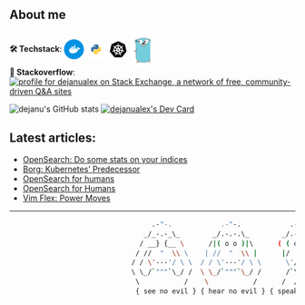 <!--
**dejanu/dejanu** is a ✨ _special_ ✨ 👋
-->
## About me

**🛠 Techstack**: <img align="center" alt="dejanu | docker" width="35px" src="docker.svg"/> <img align="center" alt="dejanu | python" width="35px" src="python.svg"/> <img align="center" alt="dejanu | k8s" width="35px" src="kubernetes.svg"/> <img align="center" alt="dejanu | go" width="35px" src="golang.svg"/>
<br>
**🧱 Stackoverflow**:
<br> <a href="https://stackexchange.com/users/4181863"><img src="https://stackexchange.com/users/flair/4181863.png?theme=dark" width="208" height="58" alt="profile for dejanualex on Stack Exchange, a network of free, community-driven Q&amp;A sites" title="stackoverflow"></a>


![dejanu's GitHub stats](https://github-readme-stats.vercel.app/api?username=dejanu&show_icons=true&theme=onedark&hide=contribs,prs)
<a href="https://app.daily.dev/dejanualex"><img src="https://api.daily.dev/devcards/4c041bbfc6454b919ef726794b600188.png?r=jmp" width="110" alt="dejanualex's Dev Card"/></a> 

## Latest articles:

<!-- BLOG-POST-LIST:START -->
- [OpenSearch: Do some stats on your indices](https://dejanualex.medium.com/opensearch-do-some-stats-on-your-indices-ac9bb5670444?source=rss-29b02aa121d2------2)
- [Borg: Kubernetes’ Predecessor](https://dejanualex.medium.com/borg-kubernetes-predecessor-a1d37d64b53a?source=rss-29b02aa121d2------2)
- [OpenSearch for humans](https://dev.to/aws-builders/opensearch-for-humans-344j)
- [OpenSearch for Humans](https://aws.plainenglish.io/opensearch-for-humans-0b946d87d32f?source=rss-29b02aa121d2------2)
- [Vim Flex: Power Moves](https://dejanualex.medium.com/vim-flex-power-moves-43ddfa26e0c7?source=rss-29b02aa121d2------2)
<!-- BLOG-POST-LIST:END -->

---

```bash
                                   .-"-.            .-"-.            .-"-.                     .-"-.
                                 _/_-.-_\_        _/.-.-.\_        _/.-.-.\_                 _/.-.-.\_
                                / __} {__ \      /|( o o )|\      ( ( o o ) )               ( ( o o ) )
                               / //  "  \\ \    | //  "  \\ |      |/  "  \|                 |/  "  \|
                              / / \'---'/ \ \  / / \'---'/ \ \      \'/^\'/                   \ .-. /
                              \ \_/`"""`\_/ /  \ \_/`"""`\_/ /      /`\ /`\                   /`"""`\
                               \           /    \           /      /  /|\  \                 /       \
                               { see no evil } { hear no evil } { speak no evil }    { it works on my machine }                                                     
```



